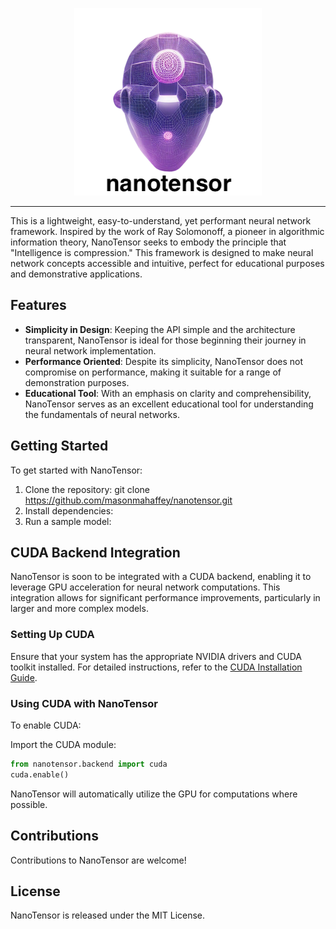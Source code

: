 <div align="center">

[![logo](https://raw.githubusercontent.com/masonmahaffey/nanotensor/main/docs/logoprimary.png)](https://masonmahaffey.com)
</div>

---

This is a lightweight, easy-to-understand, yet performant neural network framework. Inspired by the work of Ray Solomonoff, a pioneer in algorithmic information theory, NanoTensor seeks to embody the principle that "Intelligence is compression." This framework is designed to make neural network concepts accessible and intuitive, perfect for educational purposes and demonstrative applications.

## Features
- **Simplicity in Design**: Keeping the API simple and the architecture transparent, NanoTensor is ideal for those beginning their journey in neural network implementation.
- **Performance Oriented**: Despite its simplicity, NanoTensor does not compromise on performance, making it suitable for a range of demonstration purposes.
- **Educational Tool**: With an emphasis on clarity and comprehensibility, NanoTensor serves as an excellent educational tool for understanding the fundamentals of neural networks.

## Getting Started
To get started with NanoTensor:

1. Clone the repository: git clone https://github.com/masonmahaffey/nanotensor.git
2. Install dependencies:
3. Run a sample model:


## CUDA Backend Integration
NanoTensor is soon to be integrated with a CUDA backend, enabling it to leverage GPU acceleration for neural network computations. This integration allows for significant performance improvements, particularly in larger and more complex models.

### Setting Up CUDA
Ensure that your system has the appropriate NVIDIA drivers and CUDA toolkit installed. For detailed instructions, refer to the [CUDA Installation Guide](https://developer.nvidia.com/cuda-downloads).

### Using CUDA with NanoTensor
To enable CUDA:

Import the CUDA module:
```python
from nanotensor.backend import cuda
cuda.enable()
```

NanoTensor will automatically utilize the GPU for computations where possible.

## Contributions
Contributions to NanoTensor are welcome!

## License
NanoTensor is released under the MIT License.